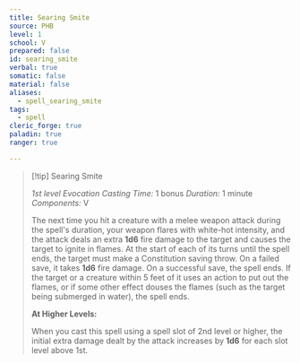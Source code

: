 ```yaml
---
title: Searing Smite
source: PHB
level: 1
school: V
prepared: false
id: searing_smite
verbal: true
somatic: false
material: false
aliases:
  - spell_searing_smite
tags:
  - spell
cleric_forge: true
paladin: true
ranger: true

---
```

>[!tip] Searing Smite
>
> *1st level Evocation*
> *Casting Time:* 1 bonus
> *Duration:* 1 minute
> *Components:* V
>
>The next time you hit a creature with a melee weapon attack during the spell's duration, your weapon flares with white-hot intensity, and the attack deals an extra **1d6** fire damage to the target and causes the target to ignite in flames. At the start of each of its turns until the spell ends, the target must make a Constitution saving throw. On a failed save, it takes **1d6** fire damage. On a successful save, the spell ends. If the target or a creature within 5 feet of it uses an action to put out the flames, or if some other effect douses the flames (such as the target being submerged in water), the spell ends.
>
>**At Higher Levels:**
>
>When you cast this spell using a spell slot of 2nd level or higher, the initial extra damage dealt by the attack increases by **1d6** for each slot level above 1st.
>

